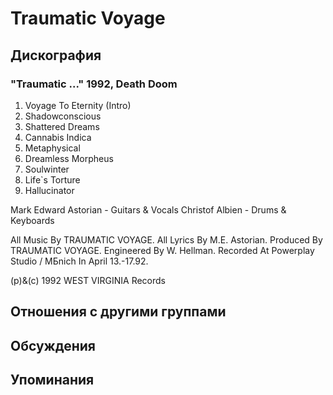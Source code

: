 # Traumatic Voyage



## Дискография

### "Traumatic ..." 1992, Death Doom

1. Voyage To Eternity (Intro)
2. Shadowconscious
3. Shattered Dreams
4. Cannabis Indica
5. Metaphysical
6. Dreamless Morpheus
7. Soulwinter
8. Life`s Torture
9. Hallucinator

 Mark Edward Astorian - Guitars & Vocals
 Christof Albien  - Drums & Keyboards

All Music By TRAUMATIC VOYAGE.
All Lyrics By M.E. Astorian.
Produced By TRAUMATIC VOYAGE.
Engineered By W. Hellman.
Recorded At Powerplay Studio / MБnich In 
April 13.-17.92.

(p)&(c) 1992 WEST VIRGINIA Records


## Отношения с другими группами


## Обсуждения


## Упоминания

